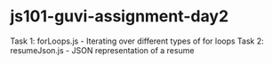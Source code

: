 # js101-guvi-assignment-day2

Task 1: forLoops.js - Iterating over different types of for loops
Task 2: resumeJson.js - JSON representation of a resume 
